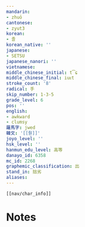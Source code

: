 ```yaml
---
mandarin:
- zhuō
cantonese:
- zyut3
korean:
- 졸
korean_native: ''
japanese:
- SETSU
japanese_nanori: ''
vietnamese:
middle_chinese_initial: t͡ɕ
middle_chinese_final: iuᴇt
stroke_count: '8'
radical: 手
skip_number: 1-3-5
grade_level: 6
pos: ''
english:
- awkward
- clumsy
羅馬字: jwed
韓文: '[[줟]]'
joyo_level: ''
hsk_level: ''
hanmun_edu_level: 高等
danayo_id: 6358
mc_id: 2268
graphemic_classification: 出
stand_in: 拙劣
aliases:
---
```

```meta-bind-embed
[[nav/char_info]]
```

# Notes
